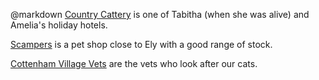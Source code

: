 @markdown
[Country Cattery](https://www.countrycattery.com/) is one of
Tabitha (when she was alive) and Amelia's holiday hotels.

[Scampers](https://www.scampers.co.uk/) is a
pet shop close to Ely with a good range of stock.

[Cottenham Village Vets](https://www.villagevet.co.uk/practice/cottenham/)
are the vets who look after our cats.
